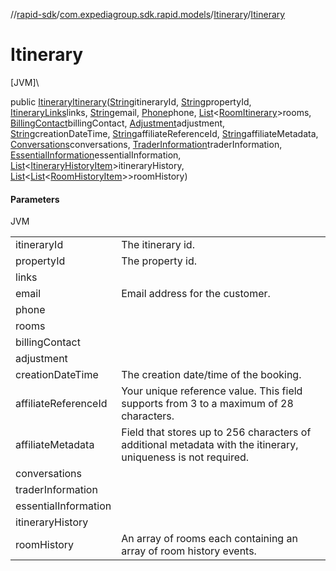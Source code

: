 //[rapid-sdk](../../../index.md)/[com.expediagroup.sdk.rapid.models](../index.md)/[Itinerary](index.md)/[Itinerary](-itinerary.md)

# Itinerary

[JVM]\

public [Itinerary](index.md)[Itinerary](-itinerary.md)([String](https://docs.oracle.com/javase/8/docs/api/java/lang/String.html)itineraryId, [String](https://docs.oracle.com/javase/8/docs/api/java/lang/String.html)propertyId, [ItineraryLinks](../-itinerary-links/index.md)links, [String](https://docs.oracle.com/javase/8/docs/api/java/lang/String.html)email, [Phone](../-phone/index.md)phone, [List](https://docs.oracle.com/javase/8/docs/api/java/util/List.html)&lt;[RoomItinerary](../-room-itinerary/index.md)&gt;rooms, [BillingContact](../-billing-contact/index.md)billingContact, [Adjustment](../-adjustment/index.md)adjustment, [String](https://docs.oracle.com/javase/8/docs/api/java/lang/String.html)creationDateTime, [String](https://docs.oracle.com/javase/8/docs/api/java/lang/String.html)affiliateReferenceId, [String](https://docs.oracle.com/javase/8/docs/api/java/lang/String.html)affiliateMetadata, [Conversations](../-conversations/index.md)conversations, [TraderInformation](../-trader-information/index.md)traderInformation, [EssentialInformation](../-essential-information/index.md)essentialInformation, [List](https://docs.oracle.com/javase/8/docs/api/java/util/List.html)&lt;[ItineraryHistoryItem](../-itinerary-history-item/index.md)&gt;itineraryHistory, [List](https://docs.oracle.com/javase/8/docs/api/java/util/List.html)&lt;[List](https://docs.oracle.com/javase/8/docs/api/java/util/List.html)&lt;[RoomHistoryItem](../-room-history-item/index.md)&gt;&gt;roomHistory)

#### Parameters

JVM

| | |
|---|---|
| itineraryId | The itinerary id. |
| propertyId | The property id. |
| links |
| email | Email address for the customer. |
| phone |
| rooms |
| billingContact |
| adjustment |
| creationDateTime | The creation date/time of the booking. |
| affiliateReferenceId | Your unique reference value. This field supports from 3 to a maximum of 28 characters. |
| affiliateMetadata | Field that stores up to 256 characters of additional metadata with the itinerary, uniqueness is not required. |
| conversations |
| traderInformation |
| essentialInformation |
| itineraryHistory |
| roomHistory | An array of rooms each containing an array of room history events. |
